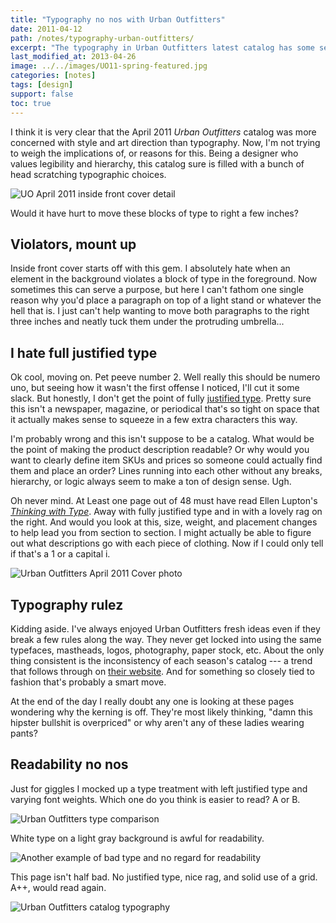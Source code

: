 ```yaml
---
title: "Typography no nos with Urban Outfitters"
date: 2011-04-12
path: /notes/typography-urban-outfitters/
excerpt: "The typography in Urban Outfitters latest catalog has some serious readability issues."
last_modified_at: 2013-04-26
image: ../../images/UO11-spring-featured.jpg
categories: [notes]
tags: [design]
support: false
toc: true
---
```


I think it is very clear that the April 2011 *Urban Outfitters* catalog was more concerned with style and art direction than typography. Now, I'm not trying to weigh the implications of, or reasons for this. Being a designer who values legibility and hierarchy, this catalog sure is filled with a bunch of head scratching typographic choices.

![UO April 2011 inside front cover detail](../../images/UO-bad-type-placement.jpg)

Would it have hurt to move these blocks of type to right a few inches?

## Violators, mount up

Inside front cover starts off with this gem. I absolutely hate when an element in the background violates a block of type in the foreground. Now sometimes this can serve a purpose, but here I can't fathom one single reason why you'd place a paragraph on top of a light stand or whatever the hell that is. I just can't help wanting to move both paragraphs to the right three inches and neatly tuck them under the protruding umbrella...

## I hate full justified type

Ok cool, moving on. Pet peeve number 2. Well really this should be numero uno, but seeing how it wasn't the first offense I noticed, I'll cut it some slack. But honestly, I don't get the point of fully [justified type](http://en.wikipedia.org/wiki/Justification_(typesetting)). Pretty sure this isn't a newspaper, magazine, or periodical that's so tight on space that it actually makes sense to squeeze in a few extra characters this way.

I'm probably wrong and this isn't suppose to be a catalog. What would be the point of making the product description readable? Or why would you want to clearly define item SKUs and prices so someone could actually find them and place an order? Lines running into each other without any breaks, hierarchy, or logic always seem to make a ton of design sense. Ugh.

Oh never mind. At Least one page out of 48 must have read Ellen Lupton's [*Thinking with Type*](http://www.amazon.com/gp/product/1568989695/ref=as_li_ss_tl?ie=UTF8&tag=mademist-20&linkCode=as2&camp=1789&creative=390957&creativeASIN=1568989695). Away with fully justified type and in with a lovely rag on the right. And would you look at this, size, weight, and placement changes to help lead you from section to section. I might actually be able to figure out what descriptions go with each piece of clothing. Now if I could only tell if that's a 1 or a capital i.    

![Urban Outfitters April 2011 Cover photo](../../images/UO-spring11-cover.png)

## Typography rulez

Kidding aside. I've always enjoyed Urban Outfitters fresh ideas even if they break a few rules along the way. They never get locked into using the same typefaces, mastheads, logos, photography, paper stock, etc. About the only thing consistent is the inconsistency of each season's catalog --- a trend that follows through on [their website](http://www.styleite.com/retail/urban-outfitters-new-website/ "Type on arches? Yeah UO did that on their website"). And for something so closely tied to fashion that's probably a smart move.

At the end of the day I really doubt any one is looking at these pages wondering why the kerning is off. They're most likely thinking, "damn this hipster bullshit is overpriced" or why aren't any of these ladies wearing pants?

## Readability no nos

Just for giggles I mocked up a type treatment with left justified type and varying font weights. Which one do you think is easier to read? A or B.

![Urban Outfitters type comparison](../../images/UO-product-text.jpg)

White type on a light gray background is awful for readability.

![Another example of bad type and no regard for readability](../../images/UO-awful-readability.jpg)

This page isn't half bad. No justified type, nice rag, and solid use of a grid. A++, would read again.

![Urban Outfitters catalog typography](../../images/UO-type-hiearchy.jpg)
